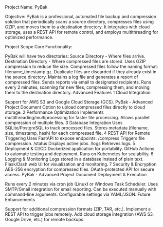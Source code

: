 Project Name: PyBak

Objective: PyBak is a professional, automated file backup and compression solution that periodically scans a source directory, compresses files using GZIP, and moves them to a destination directory. It integrates with cloud storage, uses a REST API for remote control, and employs multithreading for optimized performance.

Project Scope Core Functionality:

PyBak will have two directories:
Source Directory - Where files arrive.
Destination Directory - Where compressed files are stored.
Uses GZIP compression to reduce file size.
Compressed files follow the naming format: filename_timestamp.gz.
Duplicate files are discarded if they already exist in the source directory.
Maintains a log file and generates a report of compressed files.
Sends reports via email to designated recipients.
Runs every 2 minutes, scanning for new files, compressing them, and moving them to the destination directory.
Advanced Features 1 Cloud Integration

Support for AWS S3 and Google Cloud Storage (GCS). PyBak - Advanced Project Document
Option to upload compressed files directly to cloud storage. 2 Performance Optimization
Implements multithreading/multiprocessing for faster file processing.
Allows parallel compression of multiple files. 3 Database Integration
Uses SQLite/PostgreSQL to track processed files.
Stores metadata (filename, size, timestamp, hash) for each compressed file. 4 REST API for Remote Triggering
Uses FastAPI to expose endpoints:
/compress Triggers file compression.
/status Displays active jobs.
/logs Retrieves logs. 5 Deployment & CI/CD
Dockerized application for portability.
GitHub Actions to automate testing and deployment.
Runs on Kubernetes for scalability. 6 Logging & Monitoring
Logs stored in a database instead of plain text.
Flask/Dash web UI for visualization and monitoring. 7 Security & Encryption
AES-256 encryption for compressed files.
OAuth-protected API for secure access.
PyBak - Advanced Project Document Deployment & Execution

Runs every 2 minutes via cron job (Linux) or Windows Task Scheduler.
Uses SMTP/Gmail integration for email reporting.
Can be executed manually with command-line arguments.
Configurable settings via YAML/JSON.
Future Enhancements

Support for additional compression formats (ZIP, TAR, etc.).
Implement a REST API to trigger jobs remotely.
Add cloud storage integration (AWS S3, Google Drive, etc.) for remote backups.
